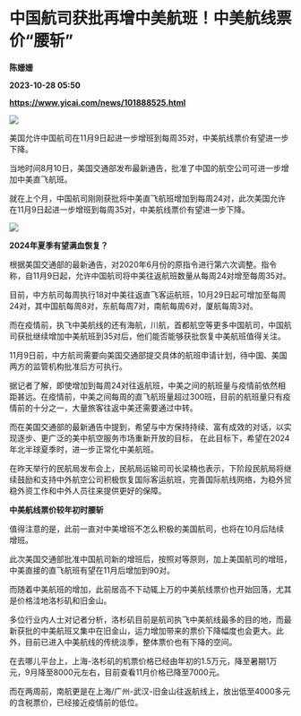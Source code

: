 # 中国航司获批再增中美航班！中美航线票价“腰斩”
**陈姗姗**

**2023-10-28 05:50**

**https://www.yicai.com/news/101888525.html**

![](https://imgcdn.yicai.com/uppics/slides/2023/10/fe96c12feedf957f762e745d857600cc.jpg)

美国允许中国航司在11月9日起进一步增班到每周35对，中美航线票价有望进一步下降。

当地时间8月10日，美国交通部发布最新通告，批准了中国的航空公司可进一步增加中美直飞航班。

就在上个月，中国航司刚刚获批将中美直飞航班增加到每周24对，此次美国允许在11月9日起进一步增班到每周35对，中美航线票价有望进一步下降。

![](https://imgcdn.yicai.com/uppics/images/2023/10/3eb952abbee4cf0d46f05782391143d3.jpg)

**2024年夏季有望满血恢复？**

根据美国交通部的最新通告，对2020年6月份的原指令进行第六次调整。指令称，自11月9日起，允许中国航司将中美往返航班数量从每周24对增至每周35对。

目前，中方航司每周执行18对中美往返直飞客运航班，10月29日起可增加至每周24对，其中国航每周8对，东航每周7对，南航每周6对，厦航每周3对。

而在疫情前，执飞中美航线的还有海航，川航，首都航空等更多中国航司，中国航司获批继续增加中美航班到35对后，他们能否能够获批恢复中美航班值得关注。

11月9日前，中方航司需要向美国交通部提交具体的航班申请计划，待中国、美国两方的监管机构批准后方可执行。

据记者了解，即使增加到每周24对往返航班，中美之间的航班量与疫情前依然相距甚远。在疫情前，中美之间每周的直飞航班量超过300班，目前的航班量只有疫情前的十分之一，大量旅客往返中美还需要通过中转。

而在美国交通部的最新通告中提到，希望与中方保持持续、富有成效的对话，以实现逐步、更广泛的美中航空服务市场重新开放的目标， 在此目标下，希望在2024年北半球夏季时，进一步正常化中美航班。

在昨天举行的民航局发布会上，民航局运输司司长梁楠也表示，下阶段民航局将继续鼓励和支持中外航空公司积极恢复国际客运航班，完善国际航线网络，为稳外贸稳外资工作和中外人员往来提供更好的保障。

**中美航线票价较年初时腰斩**

值得注意的是，此前一直对中美增班不怎么积极的美国航司，也将在10月后陆续增班。

此次美国交通部批准中国航司新的增班后，按照对等原则，加上美国航司的增班，中美直接的直飞航班有望在11月后增加到90对。

而随着中美航班的增加，此前居高不下动辄上万的中美航线票价也开始回落，尤其是价格洼地洛杉矶和旧金山。

多位行业内人士对记者分析，洛杉矶目前是航司执飞中美航线最多的目的地，而最新获批的中美航班又集中在旧金山，运力增加带来的票价下降幅度也会更大。此外，目前已进入中美航线的传统淡季，整体票价也有下降的空间。

在去哪儿平台上，上海-洛杉矶的机票价格已经由年初的1.5万元，降至暑期1万元，9月降至8000元左右，目前查看11月价格已降至7000元。

而在两周前，南航更是在上海/广州-武汉-旧金山往返航线上，放出低至4000多元的含税票价，已经接近疫情前的低位。